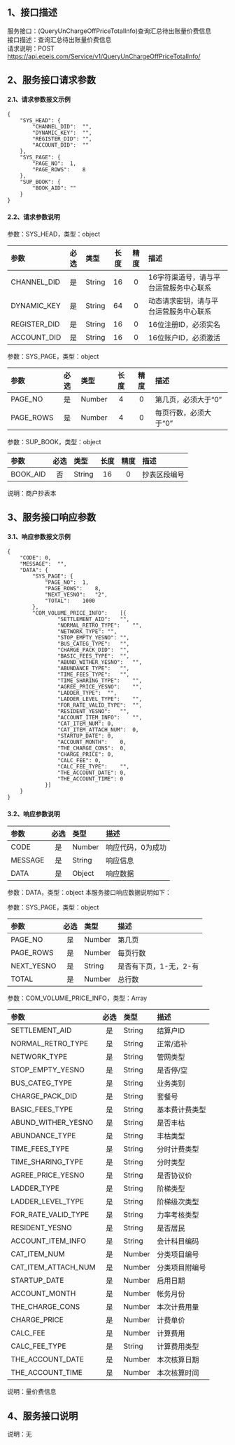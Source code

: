 ## 1、接口描述  
服务接口：(QueryUnChargeOffPriceTotalInfo)查询汇总待出账量价费信息  
接口描述：查询汇总待出账量价费信息  
请求说明：POST https://api.epeis.com/Service/v1/QueryUnChargeOffPriceTotalInfo/  
  
## 2、服务接口请求参数  
#### 2.1、请求参数报文示例  
~~~  
{
	"SYS_HEAD":	{
		"CHANNEL_DID":	"",
		"DYNAMIC_KEY":	"",
		"REGISTER_DID":	"",
		"ACCOUNT_DID":	""
	},
	"SYS_PAGE":	{
		"PAGE_NO":	1,
		"PAGE_ROWS":	8
	},
	"SUP_BOOK":	{
		"BOOK_AID":	""
	}
}  
~~~  
#### 2.2、请求参数说明  
参数：SYS_HEAD，类型：object  
  
| 参数 | 必选 | 类型 | 长度 | 精度 | 描述 |  
| :----------------- | :----: | :-------- | :----: | :----: | :---------------- |  
| CHANNEL_DID | 是 | String | 16 | 0 | 16字符渠道号，请与平台运营服务中心联系 |  
| DYNAMIC_KEY | 是 | String | 64 | 0 | 动态请求密钥，请与平台运营服务中心联系 |  
| REGISTER_DID      |  是  | String   | 16 | 0 | 16位注册ID，必须实名 |  
| ACCOUNT_DID       |  是  | String   | 16 | 0 | 16位账户ID，必须激活 |  
  
参数：SYS_PAGE，类型：object  
  
| 参数 | 必选 | 类型 | 长度 | 精度 | 描述 |  
| :----------------- | :----: | :-------- | :----: | :----: | :---------------- |  
| PAGE_NO       |  是  | Number   | 4 | 0 | 第几页，必须大于“0” |  
| PAGE_ROWS     |  是  | Number   | 4 | 0 | 每页行数，必须大于“0” |  
  
参数：SUP_BOOK，类型：object  
  
| 参数              | 必选 | 类型     | 长度 | 精度 | 描述             |  
| :----------------- | :----: | :-------- | :----: | :----: | :---------------- |  
| BOOK_AID |  否  | String   | 16 | 0 | 抄表区段编号 |  
  
说明：商户抄表本  
  
## 3、服务接口响应参数  
#### 3.1、响应参数报文示例  
~~~  
{
	"CODE":	0,
	"MESSAGE":	"",
	"DATA":	{
		"SYS_PAGE":	{
			"PAGE_NO":	1,
			"PAGE_ROWS":	8,
			"NEXT_YESNO":	"2",
			"TOTAL":	1000
		},
		"COM_VOLUME_PRICE_INFO":	[{
				"SETTLEMENT_AID":	"",
				"NORMAL_RETRO_TYPE":	"",
				"NETWORK_TYPE":	"",
				"STOP_EMPTY_YESNO":	"",
				"BUS_CATEG_TYPE":	"",
				"CHARGE_PACK_DID":	"",
				"BASIC_FEES_TYPE":	"",
				"ABUND_WITHER_YESNO":	"",
				"ABUNDANCE_TYPE":	"",
				"TIME_FEES_TYPE":	"",
				"TIME_SHARING_TYPE":	"",
				"AGREE_PRICE_YESNO":	"",
				"LADDER_TYPE":	"",
				"LADDER_LEVEL_TYPE":	"",
				"FOR_RATE_VALID_TYPE":	"",
				"RESIDENT_YESNO":	"",
				"ACCOUNT_ITEM_INFO":	"",
				"CAT_ITEM_NUM":	0,
				"CAT_ITEM_ATTACH_NUM":	0,
				"STARTUP_DATE":	0,
				"ACCOUNT_MONTH":	0,
				"THE_CHARGE_CONS":	0,
				"CHARGE_PRICE":	0,
				"CALC_FEE":	0,
				"CALC_FEE_TYPE":	"",
				"THE_ACCOUNT_DATE":	0,
				"THE_ACCOUNT_TIME":	0
			}]
	}
}  
~~~  
#### 3.2、响应参数说明  
  
| 参数              | 必选 | 类型     | 描述             |  
| :----------------- | :----: | :-------- | :---------------- |  
| CODE | 是 | Number | 响应代码，0为成功 |  
| MESSAGE | 是 | String | 响应信息 |  
| DATA | 是 | Object | 响应数据 |  
  
参数：DATA，类型：object 本服务接口响应数据说明如下：  
  
参数：SYS_PAGE，类型：object  
  
| 参数              | 必选 | 类型     | 描述             |  
| :----------------- | :----: | :-------- | :---------------- |  
| PAGE_NO       |  是  | Number   | 第几页 |  
| PAGE_ROWS     |  是  | Number   | 每页行数 |  
| NEXT_YESNO    |  是  | String   | 是否有下页，1-无，2-有 |  
| TOTAL         |  是  | Number   | 总行数 |  
  
参数：COM_VOLUME_PRICE_INFO，类型：Array  
  

| 参数              | 必选 | 类型     | 描述             |  
| :----------------- | :----: | :-------- | :---------------- |  
| SETTLEMENT_AID |  是  | String   | 结算户ID |  
| NORMAL_RETRO_TYPE |  是  | String   | 正常/追补 |  
| NETWORK_TYPE |  是  | String   | 管网类型 |  
| STOP_EMPTY_YESNO |  是  | String   | 是否停/空 |  
| BUS_CATEG_TYPE |  是  | String   | 业务类别 |  
| CHARGE_PACK_DID |  是  | String   | 套餐号 |  
| BASIC_FEES_TYPE |  是  | String   | 基本费计费类型 |  
| ABUND_WITHER_YESNO |  是  | String   | 是否丰枯 |  
| ABUNDANCE_TYPE |  是  | String   | 丰枯类型 |  
| TIME_FEES_TYPE |  是  | String   | 分时计费类型 |  
| TIME_SHARING_TYPE |  是  | String   | 分时类型 |  
| AGREE_PRICE_YESNO |  是  | String   | 是否协议价 |  
| LADDER_TYPE |  是  | String   | 阶梯类型 |  
| LADDER_LEVEL_TYPE |  是  | String   | 阶梯级次类型 |  
| FOR_RATE_VALID_TYPE |  是  | String   | 力率考核类型 |  
| RESIDENT_YESNO |  是  | String   | 是否居民 |  
| ACCOUNT_ITEM_INFO |  是  | String   | 会计科目编码 |  
| CAT_ITEM_NUM |  是  | Number   | 分类项目编号 |  
| CAT_ITEM_ATTACH_NUM |  是  | Number   | 分类项目附编号 |  
| STARTUP_DATE |  是  | Number   | 启用日期 |  
| ACCOUNT_MONTH |  是  | Number   | 帐务月份 |  
| THE_CHARGE_CONS |  是  | Number   | 本次计费用量 |  
| CHARGE_PRICE |  是  | Number   | 计费单价 |  
| CALC_FEE |  是  | Number   | 计算费用 |  
| CALC_FEE_TYPE |  是  | String   | 计算费用类型 |  
| THE_ACCOUNT_DATE |  是  | Number   | 本次核算日期 |  
| THE_ACCOUNT_TIME |  是  | Number   | 本次核算时间 |  
  
说明：量价费信息  
## 4、服务接口说明  
说明：无  
